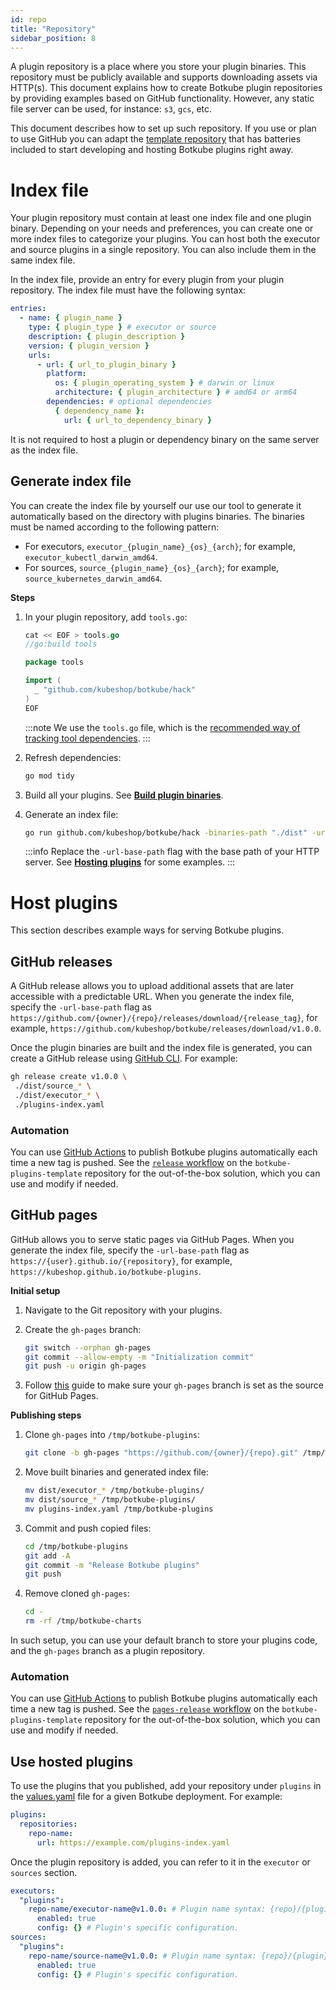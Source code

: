 ```yaml
---
id: repo
title: "Repository"
sidebar_position: 8
---
```


A plugin repository is a place where you store your plugin binaries. This repository must be publicly available and supports downloading assets via HTTP(s). This document explains how to create Botkube plugin repositories by providing examples based on GitHub functionality. However, any static file server can be used, for instance: `s3`, `gcs`, etc.

This document describes how to set up such repository. If you use or plan to use GitHub you can adapt the [template repository](quick-start.md) that has batteries included to start developing and hosting Botkube plugins right away.

# Index file

Your plugin repository must contain at least one index file and one plugin binary. Depending on your needs and preferences, you can create one or more index files to categorize your plugins. You can host both the executor and source plugins in a single repository. You can also include them in the same index file.

In the index file, provide an entry for every plugin from your plugin repository. The index file must have the following syntax:

```yaml
entries:
  - name: { plugin_name }
    type: { plugin_type } # executor or source
    description: { plugin_description }
    version: { plugin_version }
    urls:
      - url: { url_to_plugin_binary }
        platform:
          os: { plugin_operating_system } # darwin or linux
          architecture: { plugin_architecture } # amd64 or arm64
        dependencies: # optional dependencies
          { dependency_name }:
            url: { url_to_dependency_binary }
```

It is not required to host a plugin or dependency binary on the same server as the index file.

## Generate index file

You can create the index file by yourself our use our tool to generate it automatically based on the directory with plugins binaries. The binaries must be named according to the following pattern:

- For executors, `executor_{plugin_name}_{os}_{arch}`; for example, `executor_kubectl_darwin_amd64`.
- For sources, `source_{plugin_name}_{os}_{arch}`; for example, `source_kubernetes_darwin_amd64`.

**Steps**

1. In your plugin repository, add `tools.go`:

   ```go
   cat << EOF > tools.go
   //go:build tools

   package tools

   import (
   	 _ "github.com/kubeshop/botkube/hack"
   )
   EOF
   ```

   :::note
   We use the `tools.go` file, which is the [recommended way of tracking tool dependencies](https://github.com/golang/go/wiki/Modules#how-can-i-track-tool-dependencies-for-a-module).
   :::

2. Refresh dependencies:

   ```bash
   go mod tidy
   ```

3. Build all your plugins. See [**Build plugin binaries**](custom-executor.md).

4. Generate an index file:

   ```bash
   go run github.com/kubeshop/botkube/hack -binaries-path "./dist" -url-base-path "https://example.com"
   ```

   :::info
   Replace the `-url-base-path` flag with the base path of your HTTP server. See [**Hosting plugins**](#host-plugins) for some examples.
   :::

# Host plugins

This section describes example ways for serving Botkube plugins.

## GitHub releases

A GitHub release allows you to upload additional assets that are later accessible with a predictable URL. When you generate the index file, specify the `-url-base-path` flag as `https://github.com/{owner}/{repo}/releases/download/{release_tag}`, for example, `https://github.com/kubeshop/botkube/releases/download/v1.0.0`.

Once the plugin binaries are built and the index file is generated, you can create a GitHub release using [GitHub CLI](https://cli.github.com/). For example:

```bash
gh release create v1.0.0 \
 ./dist/source_* \
 ./dist/executor_* \
 ./plugins-index.yaml
```

### Automation

You can use [GitHub Actions](https://docs.github.com/en/actions) to publish Botkube plugins automatically each time a new tag is pushed. See the [`release` workflow](https://github.com/kubeshop/botkube-plugins-template/blob/main/.github/workflows/release.yml) on the `botkube-plugins-template` repository for the out-of-the-box solution, which you can use and modify if needed.

## GitHub pages

GitHub allows you to serve static pages via GitHub Pages. When you generate the index file, specify the `-url-base-path` flag as `https://{user}.github.io/{repository}`, for example, `https://kubeshop.github.io/botkube-plugins`.

**Initial setup**

1. Navigate to the Git repository with your plugins.

2. Create the `gh-pages` branch:

   ```bash
   git switch --orphan gh-pages
   git commit --allow-empty -m "Initialization commit"
   git push -u origin gh-pages
   ```

3. Follow [this](https://docs.github.com/en/pages/getting-started-with-github-pages/configuring-a-publishing-source-for-your-github-pages-site#publishing-from-a-branch) guide to make sure your `gh-pages` branch is set as the source for GitHub Pages.

**Publishing steps**

1. Clone `gh-pages` into `/tmp/botkube-plugins`:

   ```bash
   git clone -b gh-pages "https://github.com/{owner}/{repo}.git" /tmp/botkube-plugins
   ```

2. Move built binaries and generated index file:

   ```bash
   mv dist/executor_* /tmp/botkube-plugins/
   mv dist/source_* /tmp/botkube-plugins/
   mv plugins-index.yaml /tmp/botkube-plugins
   ```

3. Commit and push copied files:

   ```bash
   cd /tmp/botkube-plugins
   git add -A
   git commit -m "Release Botkube plugins"
   git push
   ```

4. Remove cloned `gh-pages`:

   ```bash
   cd -
   rm -rf /tmp/botkube-charts
   ```

In such setup, you can use your default branch to store your plugins code, and the `gh-pages` branch as a plugin repository.

### Automation

You can use [GitHub Actions](https://docs.github.com/en/actions) to publish Botkube plugins automatically each time a new tag is pushed. See the [`pages-release` workflow](https://github.com/kubeshop/botkube-plugins-template/blob/main/.github/workflows/pages-release.yml) on the `botkube-plugins-template` repository for the out-of-the-box solution, which you can use and modify if needed.

## Use hosted plugins

To use the plugins that you published, add your repository under `plugins` in the [values.yaml](https://github.com/kubeshop/botkube/blob/main/helm/botkube/values.yaml) file for a given Botkube deployment. For example:

```yaml
plugins:
  repositories:
    repo-name:
      url: https://example.com/plugins-index.yaml
```

Once the plugin repository is added, you can refer to it in the `executor` or `sources` section.

```yaml
executors:
  "plugins":
    repo-name/executor-name@v1.0.0: # Plugin name syntax: {repo}/{plugin}[@{version}]. If version is not provided, the latest version from repository is used.
      enabled: true
      config: {} # Plugin's specific configuration.
sources:
  "plugins":
    repo-name/source-name@v1.0.0: # Plugin name syntax: {repo}/{plugin}[@{version}]. If version is not provided, the latest version from repository is used.
      enabled: true
      config: {} # Plugin's specific configuration.
```
